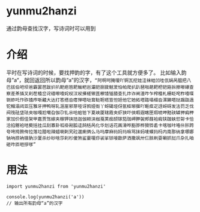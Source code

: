 # yunmu2hanzi
通过韵母查找汉字，写诗词时可以用到
# 介绍
平时在写诗词的时候，要找押韵的字，有了这个工具就方便多了。
比如输入韵母”a“，就回返回所以韵母“a”的汉字，```“阿啊呵腌嗄吖锕瓦挖娃洼袜蛙凹哇佤娲呙腽把八巴拔伯吧坝爸霸罢芭跋扒叭靶疤笆耙鲅粑岜灞钯捌菝魃茇怕帕爬扒趴琶啪葩耙杷钯筢拆擦嚓礤查察差茶插叉刹茬楂岔诧碴嚓喳姹杈汊衩搽槎镲苴檫馇锸猹查扎炸诈闸渣咋乍榨楂札栅眨咤柞喳喋铡蚱吒怍砟揸痄哳齄大达打答搭沓瘩惮嗒哒耷鞑靼褡笪怛妲他它她拓塔踏塌榻沓漯獭嗒挞蹋趿遢铊鳎溻闼亚压雅牙押鸭呀轧涯崖邪芽哑讶鸦娅衙丫蚜碣垭伢氩桠琊揠吖睚痖疋迓岈砑发法罚乏伐阀筏砝垡珐夹咖嘎尬噶旮伽尕钆尜哈蛤铪下夏峡厦辖霞夹虾狭吓侠暇遐瞎匣瑕唬呷黠硖罅狎瘕柙家加价假佳架甲嘉贾驾嫁夹稼钾挟拮迦伽颊浃枷戛荚痂颉镓笳珈岬胛袈郏葭袷瘕铗跏蛱恝哿卡恰洽掐髂袷咭葜括挂瓜刮寡卦呱褂剐胍诖鸹栝呙化华划话花画滑哗豁骅桦猾铧砉卡喀咖咔咯佧胩跨夸垮挎胯侉拉落垃腊啦辣蜡喇剌旯砬邋瘌俩么马吗摩麻码妈玛嘛骂抹蚂唛蟆犸杩内南那纳拿哪娜钠呐捺衲镎肭沙厦杀纱砂啥莎刹杉傻煞鲨霎嗄痧裟挲铩唼歃萨洒撒飒卅仨脎刷耍唰抓挝爪杂扎咱砸咋匝咂拶嗲”```
# 用法
```$xslt
import yunmu2hanzi from 'yunmu2hanzi'

console.log(yunmu2hanzi('a'))
// 输出所有韵母“a”的汉字
```

